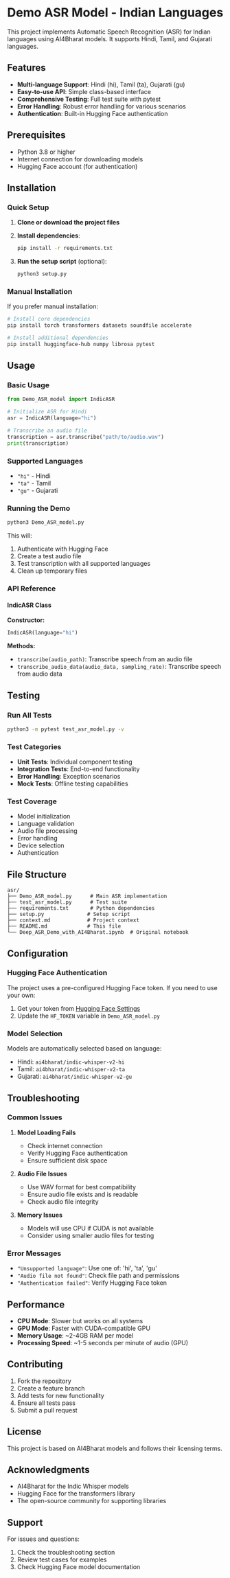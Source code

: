 # Demo ASR Model - Indian Languages

This project implements Automatic Speech Recognition (ASR) for Indian languages using AI4Bharat models. It supports Hindi, Tamil, and Gujarati languages.

## Features

- **Multi-language Support**: Hindi (hi), Tamil (ta), Gujarati (gu)
- **Easy-to-use API**: Simple class-based interface
- **Comprehensive Testing**: Full test suite with pytest
- **Error Handling**: Robust error handling for various scenarios
- **Authentication**: Built-in Hugging Face authentication

## Prerequisites

- Python 3.8 or higher
- Internet connection for downloading models
- Hugging Face account (for authentication)

## Installation

### Quick Setup

1. **Clone or download the project files**

2. **Install dependencies**:
   ```bash
   pip install -r requirements.txt
   ```

3. **Run the setup script** (optional):
   ```bash
   python3 setup.py
   ```

### Manual Installation

If you prefer manual installation:

```bash
# Install core dependencies
pip install torch transformers datasets soundfile accelerate

# Install additional dependencies
pip install huggingface-hub numpy librosa pytest
```

## Usage

### Basic Usage

```python
from Demo_ASR_model import IndicASR

# Initialize ASR for Hindi
asr = IndicASR(language="hi")

# Transcribe an audio file
transcription = asr.transcribe("path/to/audio.wav")
print(transcription)
```

### Supported Languages

- `"hi"` - Hindi
- `"ta"` - Tamil  
- `"gu"` - Gujarati

### Running the Demo

```bash
python3 Demo_ASR_model.py
```

This will:
1. Authenticate with Hugging Face
2. Create a test audio file
3. Test transcription with all supported languages
4. Clean up temporary files

### API Reference

#### IndicASR Class

**Constructor:**
```python
IndicASR(language="hi")
```

**Methods:**

- `transcribe(audio_path)`: Transcribe speech from an audio file
- `transcribe_audio_data(audio_data, sampling_rate)`: Transcribe speech from audio data

## Testing

### Run All Tests

```bash
python3 -m pytest test_asr_model.py -v
```

### Test Categories

- **Unit Tests**: Individual component testing
- **Integration Tests**: End-to-end functionality
- **Error Handling**: Exception scenarios
- **Mock Tests**: Offline testing capabilities

### Test Coverage

- Model initialization
- Language validation
- Audio file processing
- Error handling
- Device selection
- Authentication

## File Structure

```
asr/
├── Demo_ASR_model.py      # Main ASR implementation
├── test_asr_model.py      # Test suite
├── requirements.txt       # Python dependencies
├── setup.py              # Setup script
├── context.md            # Project context
├── README.md             # This file
└── Deep_ASR_Demo_with_AI4Bharat.ipynb  # Original notebook
```

## Configuration

### Hugging Face Authentication

The project uses a pre-configured Hugging Face token. If you need to use your own:

1. Get your token from [Hugging Face Settings](https://huggingface.co/settings/tokens)
2. Update the `HF_TOKEN` variable in `Demo_ASR_model.py`

### Model Selection

Models are automatically selected based on language:
- Hindi: `ai4bharat/indic-whisper-v2-hi`
- Tamil: `ai4bharat/indic-whisper-v2-ta`
- Gujarati: `ai4bharat/indic-whisper-v2-gu`

## Troubleshooting

### Common Issues

1. **Model Loading Fails**
   - Check internet connection
   - Verify Hugging Face authentication
   - Ensure sufficient disk space

2. **Audio File Issues**
   - Use WAV format for best compatibility
   - Ensure audio file exists and is readable
   - Check audio file integrity

3. **Memory Issues**
   - Models will use CPU if CUDA is not available
   - Consider using smaller audio files for testing

### Error Messages

- `"Unsupported language"`: Use one of: 'hi', 'ta', 'gu'
- `"Audio file not found"`: Check file path and permissions
- `"Authentication failed"`: Verify Hugging Face token

## Performance

- **CPU Mode**: Slower but works on all systems
- **GPU Mode**: Faster with CUDA-compatible GPU
- **Memory Usage**: ~2-4GB RAM per model
- **Processing Speed**: ~1-5 seconds per minute of audio (GPU)

## Contributing

1. Fork the repository
2. Create a feature branch
3. Add tests for new functionality
4. Ensure all tests pass
5. Submit a pull request

## License

This project is based on AI4Bharat models and follows their licensing terms.

## Acknowledgments

- AI4Bharat for the Indic Whisper models
- Hugging Face for the transformers library
- The open-source community for supporting libraries

## Support

For issues and questions:
1. Check the troubleshooting section
2. Review test cases for examples
3. Check Hugging Face model documentation
